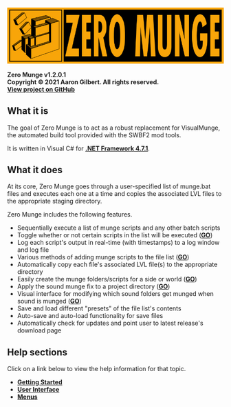 ![Zero Munge](images/app_banner.jpg)

**Zero Munge v1.2.0.1**  
**Copyright © 2021 Aaron Gilbert. All rights reserved.**    
[**View project on GitHub**](https://github.com/Gametoast/ZeroMunge)

## What it is

The goal of Zero Munge is to act as a robust replacement for VisualMunge, the automated build tool provided with the SWBF2 mod tools.  

It is written in Visual C# for [**.NET Framework 4.7.1**](https://www.microsoft.com/en-us/download/details.aspx?id=56116).

## What it does

At its core, Zero Munge goes through a user-specified list of munge.bat files and executes each one at a time and copies the associated LVL files to the appropriate staging directory.  

Zero Munge includes the following features.

- Sequentially execute a list of munge scripts and any other batch scripts
- Toggle whether or not certain scripts in the list will be executed ([**GO**](topic_ui_filelist.html))
- Log each script's output in real-time (with timestamps) to a log window and log file
- Various methods of adding munge scripts to the file list ([**GO**](topic_gs.html#adding-munge-scripts-to-the-file-list))
- Automatically copy each file's associated LVL file(s) to the appropriate directory
- Easily create the munge folders/scripts for a side or world ([**GO**](topic_menu_tools.html))
- Apply the sound munge fix to a project directory ([**GO**](topic_menu_tools.html))
- Visual interface for modifying which sound folders get munged when sound is munged ([**GO**](topic_menu_tools.html))
- Save and load different "presets" of the file list's contents
- Auto-save and auto-load functionality for save files
- Automatically check for updates and point user to latest release's download page

## Help sections

Click on a link below to view the help information for that topic.

- [**Getting Started**](topic_gs.html)
- [**User Interface**](topic_ui.html)
- [**Menus**](topic_menu.html)